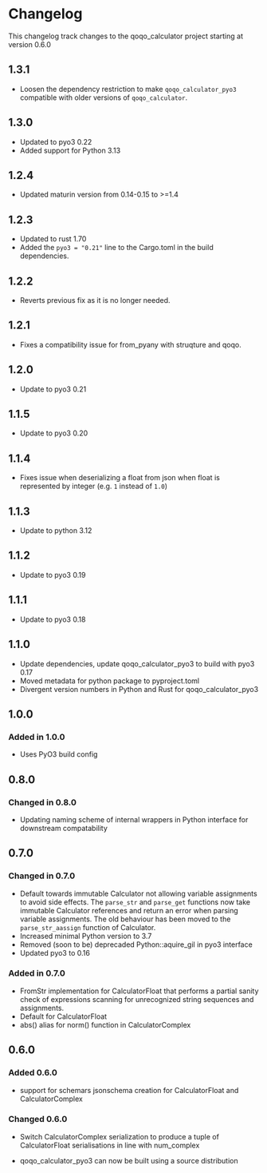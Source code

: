# Changelog

This changelog track changes to the qoqo_calculator project starting at version 0.6.0

## 1.3.1

* Loosen the dependency restriction to make `qoqo_calculator_pyo3` compatible with older versions of `qoqo_calculator`.

## 1.3.0

* Updated to pyo3 0.22
* Added support for Python 3.13

## 1.2.4

* Updated maturin version from 0.14-0.15 to >=1.4

## 1.2.3

* Updated to rust 1.70
* Added the `pyo3 = "0.21"` line to the Cargo.toml in the build dependencies.

## 1.2.2

* Reverts previous fix as it is no longer needed.

## 1.2.1

* Fixes a compatibility issue for from_pyany with struqture and qoqo.

## 1.2.0

* Update to pyo3 0.21

## 1.1.5

* Update to pyo3 0.20

## 1.1.4

* Fixes issue when deserializing a float from json when float is represented by integer (e.g. `1` instead of `1.0`)

## 1.1.3

* Update to python 3.12

## 1.1.2

* Update to pyo3 0.19

## 1.1.1

* Update to pyo3 0.18

## 1.1.0

* Update dependencies, update qoqo_calculator_pyo3 to build with pyo3 0.17
* Moved metadata for python package to pyproject.toml
* Divergent version numbers in Python and Rust for qoqo_calculator_pyo3

## 1.0.0

### Added in 1.0.0

* Uses PyO3 build config

## 0.8.0

### Changed in 0.8.0

* Updating naming scheme of internal wrappers in Python interface for downstream compatability

## 0.7.0

### Changed in 0.7.0

* Default towards immutable Calculator not allowing variable assignments to avoid side effects. The `parse_str` and `parse_get` functions now take immutable Calculator references and return an error when parsing variable assignments. The old behaviour has been moved to the `parse_str_aassign` function of Calculator.
* Increased minimal Python version to 3.7
* Removed (soon to be) deprecaded Python::aquire_gil in pyo3 interface
* Updated pyo3 to 0.16

### Added in 0.7.0

* FromStr implementation for CalculatorFloat that performs a partial sanity check of expressions scanning for unrecognized string sequences and assignments.
* Default for CalculatorFloat
* abs() alias for norm() function in CalculatorComplex

## 0.6.0

### Added 0.6.0

* support for schemars jsonschema creation for CalculatorFloat and CalculatorComplex

### Changed 0.6.0

* Switch CalculatorComplex serialization to produce a tuple of CalculatorFloat serialisations in line with num_complex

* qoqo_calculator_pyo3 can now be built using a source distribution
